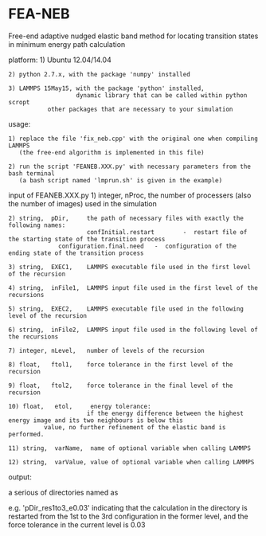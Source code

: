 # FEA-NEB
Free-end adaptive nudged elastic band method for locating transition states in minimum energy path calculation



platform: 
    1) Ubuntu 12.04/14.04

    2) python 2.7.x, with the package 'numpy' installed

    3) LAMMPS 15May15, with the package 'python' installed, 
                       dynamic library that can be called within python scropt
		       other packages that are necessary to your simulation

usage:

    1) replace the file 'fix_neb.cpp' with the original one when compiling LAMMPS
       (the free-end algorithm is implemented in this file)

    2) run the script 'FEANEB.XXX.py' with necessary parameters from the bash terminal
       (a bash script named 'lmprun.sh' is given in the example)

input of FEANEB.XXX.py
    1) integer, nProc,    the number of processers (also the number of images) used in the simulation

    2) string,  pDir,     the path of necessary files with exactly the following names:
                          confInitial.restart        -  restart file of the starting state of the transition process
		          configuration.final.need   -  configuration of the ending state of the transition process

    3) string,  EXEC1,	  LAMMPS executable file used in the first level of the recursion

    4) string,  inFile1,  LAMMPS input file used in the first level of the recursions

    5) string,  EXEC2,    LAMMPS executable file used in the following level of the recursion

    6) string,  inFile2,  LAMMPS input file used in the following level of the recursions

    7) integer, nLevel,   number of levels of the recursion

    8) float,   ftol1,    force tolerance in the first level of the recursion

    9) float,   ftol2,    force tolerance in the final level of the recursion

    10) float,   etol,     energy tolerance: 
                          if the energy difference between the highest energy image and its two neighbours is below this
			  value, no further refinement of the elastic band is performed.

    11) string,  varName,  name of optional variable when calling LAMMPS

    12) string,  varValue, value of optional variable when calling LAMMPS


output:

   a serious of directories named as 

   e.g. 'pDir_res1to3_e0.03' indicating that the calculation in the directory is restarted from the 1st to the 3rd 
         configuration in the former level, and the force tolerance in the current level is 0.03


